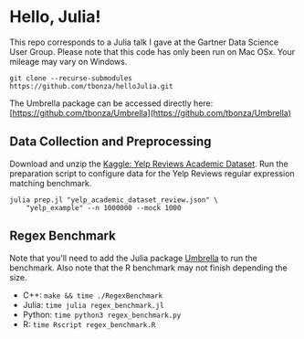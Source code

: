 # Hello, Julia!

This repo corresponds to a Julia talk I gave at the Gartner Data Science User Group. Please note that
this code has only been run on Mac OSx. Your mileage may vary on Windows.

```
git clone --recurse-submodules https://github.com/tbonza/helloJulia.git
```

The Umbrella package can be accessed directly here: [https://github.com/tbonza/Umbrella](https://github.com/tbonza/Umbrella)

## Data Collection and Preprocessing

Download and unzip the [Kaggle: Yelp Reviews Academic Dataset](https://www.kaggle.com/yelp-dataset/yelp-dataset/data?select=yelp_academic_dataset_review.json).
Run the preparation script to configure data for the Yelp Reviews regular expression matching benchmark.

```
julia prep.jl "yelp_academic_dataset_review.json" \
    "yelp_example" --n 1000000 --mock 1000
```

## Regex Benchmark

Note that you'll need to add the Julia package [Umbrella](https://github.com/tbonza/Umbrella)
to run the benchmark. Also note that the R benchmark may not finish depending the size.

* C++: `make && time ./RegexBenchmark`
* Julia: `time julia regex_benchmark.jl`
* Python: `time python3 regex_benchmark.py`
* R: `time Rscript regex_benchmark.R` 

